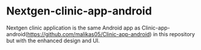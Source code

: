 # Nextgen-clinic-app-android
Nextgen clinic application is the same Android app as Clinic-app-android(https://github.com/malikas05/Clinic-app-android) in this repository but with the enhanced design and UI.
